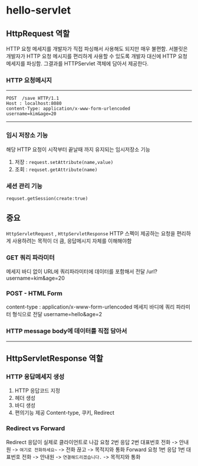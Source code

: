 # hello-servlet

## HttpRequest 역할

HTTP 요청 메세지를 개발자가 직접 파싱해서 사용해도 되지만 매우 불편함. 
서블릿은 개발자가 HTTP 요청 메시지를 편리하게 사용할 수 있도록 개발자 대신에 HTTP 요청메세지를 파싱함. 그결과를 HTTPServlet 객체에 담아서 제공한다.

### HTTP 요청메시지
***
```
POST  /save HTTP/1.1
Host : localhost:8080
content-Type: application/x-www-form-urlencoded
username=kim&age=20
```
***

### 임시 저장소 기능
해당 HTTP 요청이 시작부터 끝날때 까지 유지되는 임시저장소 기능

1. 저장 : ```request.setAttribute(name,value)```
2. 조회 : ```requset.getAttribute(name)```

### 세션 관리 기능
```requset.getSession(create:true) ```

## 중요
```HttpServletRequest``` , ```HttpServletResponse``` HTTP 스펙이 제공하는 요청을 편리하게 사용하려는 목적이 더 큼, 응답메시지 자체를 이해해야함

### GET 쿼리 파라미터
메세지 바디 없이 URL에 쿼리파라미터에 데이터를 포함해서 전달
/url?username=kim&age=20
### POST - HTML Form
content-type : application/x-www-form-urlencoded
메세지 바디에 쿼리 파라미터 형식으로 전달 
username=hello&age=2
### HTTP message body에 데이터를 직접 담아서 
***
## HttpServletResponse 역할
### HTTP 응답메세지 생성
1. HTTP 응답코드 지정
2. 헤더 생성
3. 바디 생성
4. 편의기능 제공 Content-type, 쿠키, Redirect


### Redirect vs Forward
Redirect 응답이 실제로 클라이언트로 나감 요청 2번 응답 2번 
대표번호 전화 -> 안내원 -> ```여기로 전화하세요~``` -> 전화 끊고 -> 목적지와 통화
Forward 요청 1번 응답 1번
대표번호 전화 -> 안내원 -> ```연결해드리겠습니다.``` -> 목적지와 통화

